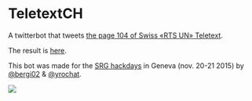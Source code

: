 # TeletextCH
A twitterbot that tweets [the page 104 of Swiss «RTS UN» Teletext](http://www.teletext.ch/RTSUn/104).

The result is [here](https://twitter.com/TeletextCH).

This bot was made for the [SRG hackdays](http://www.srgssr.ch/fr/multimedia/hackdays/) in Geneva (nov. 20-21 2015) by [@bergi02](http://twitter.com/bergi02) & [@yrochat](http://yro.ch).

![](https://raw.githubusercontent.com/yrochat/TeletextCH/master/screenshot.png)
